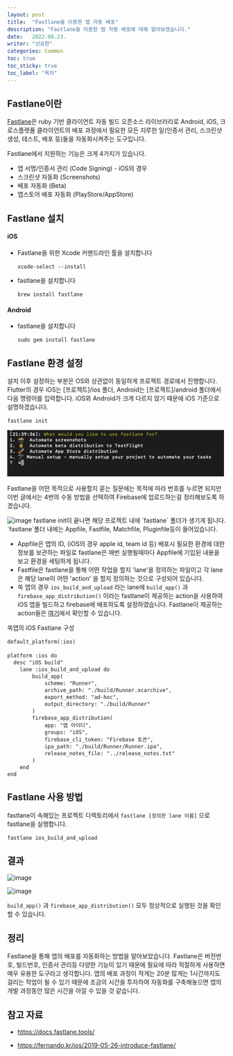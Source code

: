 ```yaml
---
layout: post
title:  "Fastlane을 이용한 앱 자동 배포"
description: "Fastlane을 이용한 앱 자동 배포에 대해 알아보겠습니다."
date:   2022.08.23.
writer: "선요한"
categories: Common
toc: true
toc_sticky: true
toc_label: "목차"
---
```


## Fastlane이란	

[Fastlane](https://docs.fastlane.tools/)은 ruby 기반 클라이언트 자동 빌드 오픈소스 라이브러리로 Android, iOS, 크로스플랫폼 클라이언트의 배포 과정에서 필요한 모든 지루한 일(인증서 관리, 스크린샷 생성, 테스트, 배포 등)들을 자동화시켜주는 도구입니다. 

Fastlane에서 지원하는 기능은 크게 4가지가 있습니다.

- 앱 서명/인증서 관리 (Code Signing) - iOS의 경우
- 스크린샷 자동화 (Screenshots)
- 배포 자동화 (Beta)
- 앱스토어 배포 자동화 (PlayStore/AppStore)



## Fastlane 설치

#### iOS

- Fastlane을 위한 Xcode 커맨드라인 툴을 설치합니다

  ```
  xcode-select --install
  ```

- fastlane을 설치합니다

  ```
  brew install fastlane
  ```



#### Android

- fastlane을 설치합니다

  ```
  sudo gem install fastlane
  ```



## Fastlane 환경 설정

설치 이후 설정하는 부분은 OS와 상관없이 동일하게 프로젝트 경로에서 진행합니다. Flutter의 경우 iOS는 [프로젝트]/ios 폴더, Android는 [프로젝트]/android 폴더에서 다음 명령어를 입력합니다. iOS와 Android가 크게 다르지 않기 때문에 iOS 기준으로 설명하겠습니다. 

```
fastlane init
```

<img src="/images/2022-08-23-Fastlane/1.png" alt="drawing" width="500"/>

Fastlane을 어떤 목적으로 사용할지 묻는 질문에는 목적에 따라 번호를 누르면 되지만 이번 글에서는 4번의 수동 방법을 선택하여 Firebase에 업로드하는걸 정리해보도록 하겠습니다. 

<img width="500" alt="image" src="https://user-images.githubusercontent.com/54565079/186076608-f737c0f4-1c87-4a9d-adcd-573292bfcedf.png">
fastlane init이 끝나면 해당 프로젝트 내에 `fastlane` 폴더가 생기게 됩니다. `fastlane`폴더 내에는 Appfile, Fastfile, Matchfile, Pluginfile등이 들어있습니다. 

- Appfile은 앱의 ID, (iOS의 경우 apple id, team id 등) 배포시 필요한 환경에 대한 정보를 보관하는 파일로 fastlane은 매번 실행될때마다 Appfile에 기입된 내용을 보고 환경을 세팅하게 됩니다. 
- Fastfile은 fastlane을 통해 어떤 작업을 할지 'lane'을 정의하는 파일이고 각 lane은 해당 lane이 어떤 'action' 을 할지 정의하는 것으로 구성되어 있습니다.
- 쏙 앱의 경우  `ios_build_and_upload` 라는 lane에 `build_app()` 과 `firebase_app_distribution()` 이라는 fastlane이 제공하는 action을 사용하여  iOS 앱을 빌드하고 firebase에 배포하도록 설정하였습니다. Fastlane이 제공하는 action들은 [여기](https://docs.fastlane.tools/actions/)에서 확인할 수 있습니다. 

쏙앱의 iOS Fastlane 구성
~~~
default_platform(:ios)

platform :ios do
  desc "iOS build"
    lane :ios_build_and_upload do
        build_app(
            scheme: "Runner",
            archive_path: "./build/Runner.xcarchive",
            export_method: "ad-hoc",
            output_directory: "./build/Runner"
        )
        firebase_app_distribution(
            app: "앱 아이디",
            groups: "iOS",
            firebase_cli_token: "Firebase 토큰",
            ipa_path: "./build/Runner/Runner.ipa",
            release_notes_file: "../release_notes.txt"
        )
    end
end

~~~



## Fastlane 사용 방법

fastlane이 속해있는 프로젝트 디렉토리에서 `fastlane [정의한 lane 이름]` 으로 fastlane을 실행합니다.

```
fastlane ios_build_and_upload   
```



## 결과

![image](https://user-images.githubusercontent.com/54565079/186080003-efbe4fca-72ce-4601-91e0-730fcaa74d88.png)

![image](https://user-images.githubusercontent.com/54565079/186080167-f96065b1-2665-44fc-b637-1b84fc1fb5f1.png)

`build_app()` 과 `firebase_app_distribution()` 모두 정상적으로 실행된 것을 확인할 수 있습니다. 




## 정리

Fastlane을 통해 앱의 배포를 자동화하는 방법을 알아보았습니다. Fastlane은 버전번호, 빌드번호, 인증서 관리등 다양한 기능이 있기 때문에 필요에 따라 적절하게 사용하면 매우 유용한 도구라고 생각합니다. 앱의 배포 과정이 적게는 20분 많게는 1시간까지도 걸리는 작업이 될 수 있기 때문에 조금의 시간을 투자하여 자동화를 구축해놓으면 앱의 개발 과정동안 많은 시간을 아낄 수 있을 것 같습니다. 




## 참고 자료
- <https://docs.fastlane.tools/>

- <https://fernando.kr/ios/2019-05-26-introduce-fastlane/>
